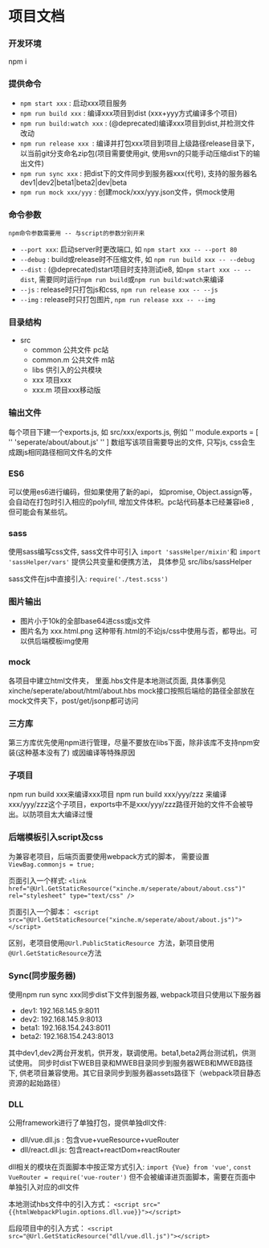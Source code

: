 # 项目文档

### 开发环境
npm i 

### 提供命令
* `npm start xxx` : 启动xxx项目服务
* `npm run build xxx` : 编译xxx项目到dist (xxx+yyy方式编译多个项目)
* `npm run build:watch xxx` : (@deprecated)编译xxx项目到dist,并检测文件改动
* `npm run release xxx `: 编译并打包xxx项目到项目上级路径release目录下，以当前git分支命名zip包(项目需要使用git, 使用svn的只能手动压缩dist下的输出文件)
* `npm run sync xxx` : 把dist下的文件同步到服务器xxx(代号), 支持的服务器名dev1|dev2|beta1|beta2|dev|beta
* `npm run mock xxx/yyy` : 创建mock/xxx/yyy.json文件，供mock使用

### 命令参数
`npm命令参数需要用 -- 与script的参数分别开来`
* `--port xxx`: 启动server时更改端口, 如 `npm start xxx -- --port 80`
* `--debug` : build或release时不压缩文件, 如 `npm run build xxx -- --debug`
* `--dist` : (@deprecated)start项目时支持测试ie8, 如`npm start xxx -- --dist`, 需要同时运行`npm run build`或`npm run build:watch`来编译
* `--js` : release时只打包js和css, `npm run release xxx -- --js`
* `--img` : release时只打包图片, `npm run release xxx -- --img`

### 目录结构
* src
	* common 公共文件 pc站
	* common.m 公共文件 m站
	* libs 供引入的公共模块
	* xxx 项目xxx
	* xxx.m 项目xxx移动版

### 输出文件
每个项目下建一个exports.js, 如 src/xxx/exports.js, 例如
'' module.exports = [
'' 	'seperate/about/about.js'
'' ]
数组写该项目需要导出的文件, 只写js, css会生成跟js相同路径相同文件名的文件

### ES6
可以使用es6进行编码，但如果使用了新的api， 如promise, Object.assign等，会自动在打包时引入相应的polyfill, 增加文件体积。pc站代码基本已经兼容ie8 , 但可能会有某些坑。

### sass
使用sass编写css文件, sass文件中可引入
`import 'sassHelper/mixin'`和 `import 'sassHelper/vars'` 提供公共变量和便携方法， 具体参见 src/libs/sassHelper

sass文件在js中直接引入:
`require('./test.scss')` 

### 图片输出
* 图片小于10k的全部base64进css或js文件
* 图片名为 xxx.html.png 这种带有.html的不论js/css中使用与否，都导出。可以供后端模板img使用

### mock
各项目中建立html文件夹， 里面.hbs文件是本地测试页面, 具体事例见xinche/seperate/about/html/about.hbs
mock接口按照后端给的路径全部放在mock文件夹下，post/get/jsonp都可访问

### 三方库
第三方库优先使用npm进行管理，尽量不要放在libs下面，除非该库不支持npm安装(这种基本没有了) 或因编译等特殊原因

### 子项目
npm run build xxx来编译xxx项目
npm run build xxx/yyy/zzz 来编译xxx/yyy/zzz这个子项目，exports中不是xxx/yyy/zzz路径开始的文件不会被导出。以防项目太大编译过慢

### 后端模板引入script及css
为兼容老项目，后端页面要使用webpack方式的脚本， 需要设置
`ViewBag.commonjs = true; `

页面引入一个样式:
`<link href="@Url.GetStaticResource("xinche.m/seperate/about/about.css")" rel="stylesheet" type="text/css" /> `

页面引入一个脚本：
`<script src="@Url.GetStaticResource("xinche.m/seperate/about/about.js")"></script> `

区别，老项目使用`@Url.PublicStaticResource `方法，新项目使用`@Url.GetStaticResource`方法

### Sync(同步服务器)
使用npm run sync xxx同步dist下文件到服务器, webpack项目只使用以下服务器

* dev1: 192.168.145.9:8011
* dev2: 192.168.145.9:8013
* beta1: 192.168.154.243:8011
* beta2: 192.168.154.243:8013

其中dev1,dev2两台开发机，供开发，联调使用。beta1,beta2两台测试机，供测试使用。
同步时dist下WEB目录和MWEB目录同步到服务器WEB和MWEB路径下, 供老项目兼容使用。其它目录同步到服务器assets路径下（webpack项目静态资源的起始路径）

### DLL
公用framework进行了单独打包，提供单独dll文件:
* dll/vue.dll.js : 包含vue+vueResource+vueRouter
* dll/react.dll.js: 包含react+reactDom+reactRouter

dll相关的模块在页面脚本中按正常方式引入:
`import {Vue} from 'vue'`, `const VueRouter = require('vue-router')`
但不会被编译进页面脚本，需要在页面中单独引入对应的dll文件

本地测试hbs文件中的引入方式： 
`<script src="{{htmlWebpackPlugin.options.dll.vue}}"></script> `

后段项目中的引入方式：
`<script src="@Url.GetStaticResource("dll/vue.dll.js")"></script> `